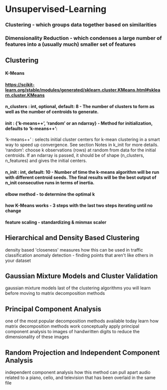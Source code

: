 # Unsupervised-Learning
### Clustering - which groups data together based on similarities
### Dimensionality Reduction - which condenses a large number of features into a (usually much) smaller set of features

## Clustering
####   K-Means
#### https://scikit-learn.org/stable/modules/generated/sklearn.cluster.KMeans.html#sklearn.cluster.KMeans
#### n_clusters : int, optional, default: 8 - The number of clusters to form as well as the number of centroids to generate.
#### init : {‘k-means++’, ‘random’ or an ndarray} - Method for initialization, defaults to ‘k-means++’:
‘k-means++’ : selects initial cluster centers for k-mean clustering in a smart way to speed up convergence. See section Notes in k_init for more details.
‘random’: choose k observations (rows) at random from data for the initial centroids.
If an ndarray is passed, it should be of shape (n_clusters, n_features) and gives the initial centers.
#### n_init : int, default: 10 - Number of time the k-means algorithm will be run with different centroid seeds. The final results will be the best output of n_init consecutive runs in terms of inertia.
#### elbow method - to determine the optimal k 
#### how K-Means works - 3 steps with the last two steps iterating until no change
#### feature scaling - standardizing & minmax scaler
	
## Hierarchical and Density Based Clustering
   density based 'closeness' measures
   how this can be used in traffic classification
   anomaly detection - finding points that aren't like others in your dataset
	 
## Gaussian Mixture Models and Cluster Validation
   gaussian mixture models
   last of the clustering algorithms you will learn before moving to matrix decomposition methods

## Principal Component Analysis
   one of the most popular decomposition methods available today
   learn how matrix decomposition methods work conceptually
   apply principal component analysis to images of handwritten digits to reduce the dimensionality of these images
	
## Random Projection and Independent Component Analysis
   independent component analysis
   how this method can pull apart audio related to a piano, cello, and television that has been overlaid in the same file

